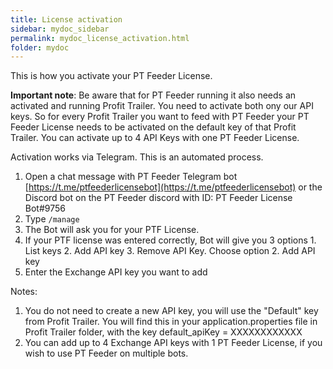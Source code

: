 ```yaml
---
title: License activation
sidebar: mydoc_sidebar
permalink: mydoc_license_activation.html
folder: mydoc
---
```


This is how you activate your PT Feeder License.

__Important note__: Be aware that for PT Feeder running it also needs an activated and running Profit Trailer. You need to activate both ony our API keys. So for every Profit Trailer you want to feed with PT Feeder your PT Feeder License needs to be activated on the default key of that Profit Trailer. You can activate up to 4 API Keys with one PT Feeder License.

Activation works via Telegram. This is an automated process.

1. Open a chat message with PT Feeder Telegram bot [https://t.me/ptfeederlicensebot](https://t.me/ptfeederlicensebot) or the Discord bot on the PT Feeder discord with ID: PT Feeder License Bot#9756 
2. Type `/manage`
3. The Bot will ask you for your PTF License. 
4. If your PTF license was entered correctly, Bot will give you 3 options 1. List keys 2. Add API key 3. Remove API Key. Choose option 2. Add API key
5. Enter the Exchange API key you want to add

Notes:
1) You do not need to create a new API key, you will use the "Default" key from Profit Trailer. You will find this in your application.properties file in Profit Trailer folder, with the key default_apiKey = XXXXXXXXXXXX
2) You can add up to 4 Exchange API keys with 1 PT Feeder License, if you wish to use PT Feeder on multiple bots. 